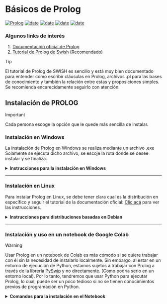 # Básicos de Prolog
[![Prolog](https://img.shields.io/badge/Lenguajes-Prolog-red)](https://www.swi-prolog.org/)
[![date](https://img.shields.io/badge/Semestre-2025-blue)]()
[![date](https://img.shields.io/badge/Universidad-UdeA-green)]()
[![date](https://img.shields.io/badge/Carrera-Ingenier%C3%ADa%20de%20sistemas-gray)]()
[![date](https://img.shields.io/badge/Asignatura-Matem%C3%A1ticas%20discretas%20I-purple)]()

### Algunos links de interés
1. [Documentación oficial de Prolog](https://www.swi-prolog.org/)
2. [Tutorial de Prolog de Swish](https://swish.swi-prolog.org/p/Tutorial%20de%20prolog.swinb) (Recomendado)

> [!TIP]
> El tutorial de Prolog de SWISH es sencillo y está muy bien documentado para entender como escribir cláusulas en Prolog, archivos .pl para las bases de conocimiento y también la relación entre estas y proposiciones simples. Se recomienda encarecidamente seguirlo con atención. 

## Instalación de PROLOG

> [!IMPORTANT]
> Cada persona escoge la opción que le quede más sencilla de instalar. 

### Instalación en Windows
La instalación de Prolog en Windows se realiza mediante un archivo .exe
Solamente se ejecuta dicho archivo, se escoje la ruta donde se desee instalar y se finaliza. 

<details><summary><b>Instrucciones para la instalación en Windows</b></summary>

1. Se descarga el .exe desde la [página oficial](https://www.swi-prolog.org/download/stable).

2. Se ejecuta el archivo .exe
![Screenshot executing .exe file](https://github.com/discretas1-udea/prolog-basics/blob/main/assets/windows-installation/01.png)

3. Se da clic en el botón siguiente para iniciar la instalación
![Screenshot 2](https://github.com/discretas1-udea/prolog-basics/blob/main/assets/windows-installation/02.png)

4. Se debe aceptar el acuerdo de licencia para poder instalar
![Screenshot 3](https://github.com/discretas1-udea/prolog-basics/blob/main/assets/windows-installation/03.png)

5. Se agrega al PATH del sistema ya sea para el usuario actual o para todos los usuarios según se desee 
![Screenshot 4](https://github.com/discretas1-udea/prolog-basics/blob/main/assets/windows-installation/04.png)

6. Se escoge la carpeta en la cual se desea instalar el programa y se da clic en siguiente
![Screenshot 5](https://github.com/discretas1-udea/prolog-basics/blob/main/assets/windows-installation/05.png)

7. Se deja la carpeta del menú de inicio por defecto y se da clic en siguiente
![Screenshot 6](https://github.com/discretas1-udea/prolog-basics/blob/main/assets/windows-installation/06.png)

8. Se seleccionan todos los componentes que nos permite el instalador y se da clic en instalar
![Screenshot 7](https://github.com/discretas1-udea/prolog-basics/blob/main/assets/windows-installation/07.png)

9. Una vez finalice de instalar, buscamos SWI-Prolog en el buscador de Windows y ya podemos observar que se encuentra instalado
![Screenshot 8](https://github.com/discretas1-udea/prolog-basics/blob/main/assets/windows-installation/08.png)


</details>


---

### Instalación en Linux
Para instalar Prolog en Linux, se debe tener clara cual es la distribución en específico y seguir el tutorial de la documentación oficial: [Clic acá](https://www.swi-prolog.org/build/unix.html) para ver las instrucciones.

<details><summary><b>Instrucciones para distribuciones basadas en Debian</b></summary>

1. Actualiza la información de los paquetes e instala las actualizaciones disponibles. 
    ```sh
    sudo apt update && sudo apt upgrade -y
    ```

2. Instala el paquete 'swi-prolog' desde los repositorios oficiales.
    ```sh
    sudo apt install swi-prolog -y
    ```

3. `(OPCIONAL)` Verifica la instalación de Prolog.
    ```sh
    dpkg -l | grep swi-prolog
    swipl --version
    ```

4. Abre Prolog desde la terminal.
    ```sh
    swipl
    ```

5. Si deseas salir del programa y quedar nuevamente en la terminal puedes apretar la combinación de teclas `Ctrl + c` y luego presiona la tecla `e`.

</details>

---

### Instalación y uso en un notebook de Google Colab
> [!WARNING]
> Usar Prolog en un notebook de Colab es más cómodo si se quiere trabajar con él sin la necesidad de instalarlo localmente. Sin embargo, al estar en un entorno de ejecución de Python, estamos sujetos a trabajar con Prolog a través de la librería [PySwip](https://pyswip.readthedocs.io/en/latest/get_started.html) y no directamente. (Como podría serlo en un entorno local). Por lo tanto, tendremos que usar Python para ejecutar Prolog, lo cual, puede ser un poco tedioso si no se tienen conocimientos previos de programación en Python. 

<details><summary><b>Comandos para la instalación en el Notebook</b></summary>

1. Instale SWI-PROLOG en el entorno virtual.
    ```sh
    !apt-get install swi-prolog -y
    ```

2. Instale con pip la librería PySwip en el entorno virtual.
    ```sh
    !pip install -U pyswip
    ```

3. Importe el módulo necesario de la librería PySwip para usar Prolog en el Notebook
    ```sh
    from pyswip import Prolog
    ```
</details>


